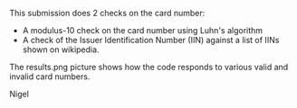 This submission does 2 checks on the card number:

- A modulus-10 check on the card number using Luhn's algorithm
- A check of the Issuer Identification Number (IIN) against a list of IINs shown on wikipedia.

The results.png picture shows how the code responds to various valid and invalid card numbers.

Nigel